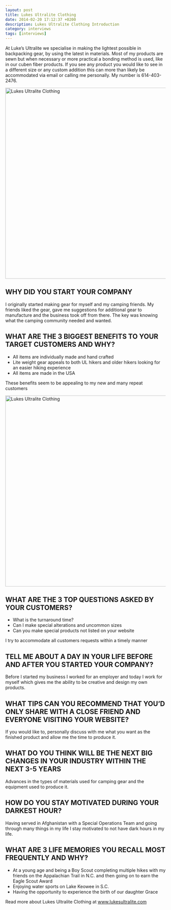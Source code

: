 ```yaml
---
layout: post
title: Lukes Ultralite Clothing
date: 2014-02-20 17:12:37 +0200
description: Lukes Ultralite Clothing Introduction
category: interviews
tags: [interviews]
---
```


At Luke’s Ultralite we specialise in making the lightest possible in backpacking gear, by using the latest in materials.  Most of my products are sewn but when necessary or more practical a bonding method is used, like in our cuben fiber products.  If you see any product you would like to see in a different size or any custom addition this can more than likely be accommodated via email or calling me personally.   My number is 614-403-2476. 

<img src="https://farm8.staticflickr.com/7390/12656784423_04ac65e689_c.jpg" width="800" height="600" alt="Lukes Ultralite Clothing">
<!--more-->
 
## WHY DID YOU START YOUR COMPANY
I originally started making gear for myself and my camping friends.  My friends liked the gear, gave me suggestions for additional gear to manufacture and the business took off from there.   The key was knowing what the camping community needed and wanted.

## WHAT ARE THE 3 BIGGEST BENEFITS TO YOUR TARGET CUSTOMERS AND WHY?

* All items are individually made and hand crafted 
* Lite weight gear appeals to both UL hikers and older hikers looking for an easier hiking experience
* All items are made in the USA

These benefits seem to be appealing to my new and many repeat customers

<img src="https://v4s.yimg.com/so/7373/12657126424_cce593e531_c.jpg" width="800" height="600" alt="Lukes Ultralite Clothing">

## WHAT ARE THE 3 TOP QUESTIONS ASKED BY YOUR CUSTOMERS?

* What is the turnaround time?
* Can I make special alterations and uncommon sizes
* Can you make special products not listed on your website

I try to accommodate  all customers requests within a timely manner

## TELL ME  ABOUT A DAY IN YOUR LIFE BEFORE AND AFTER YOU STARTED YOUR COMPANY?
Before I started my business I worked for an employer  and today I work for myself which gives me the ability to be creative and design my own products.

## WHAT TIPS CAN YOU RECOMMEND THAT YOU’D ONLY SHARE WITH A CLOSE FRIEND AND EVERYONE VISITING YOUR WEBSITE?
If you would like to, personally discuss with me what you want as the finished product and allow me the time to produce it.

## WHAT DO YOU THINK WILL BE THE NEXT BIG CHANGES IN YOUR INDUSTRY WITHIN THE NEXT 3-5 YEARS
Advances in the types of materials used for camping gear and  the equipment used to produce it.

## HOW DO YOU STAY MOTIVATED DURING YOUR DARKEST HOUR?
Having served in Afghanistan with a Special Operations Team and going through many things in my life I stay motivated to not have dark hours in my life.

## WHAT ARE 3 LIFE MEMORIES YOU RECALL MOST FREQUENTLY AND WHY?

* At a young age and being a Boy Scout completing multiple hikes with my friends on the Appalachian Trail in N.C. and then going on to earn the Eagle Scout Award
* Enjoying water sports on Lake Keowee in S.C.
* Having the opportunity to experience the birth of our daughter Grace

Read more about Lukes Ultralite Clothing at <a href="http://lukesultralite.com/" target="_blank">www.lukesultralite.com</a>
